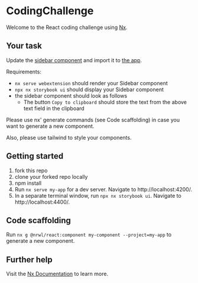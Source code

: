 # CodingChallenge

Welcome to the React coding challenge using [Nx](https://nx.dev).

## Your task

Update the [sidebar component](libs/ui/src/lib/sidebar.tsx) and import it to [the app](apps/webextension/src/app/app.tsx).

Requirements:

- `nx serve webextension` should render your Sidebar component
- `npx nx storybook ui` should display your Sidebar component
- the sidebar component should look as follows
  - The button `Copy to clipboard` should store the text from the above text field in the clipboard

Please use nx' generate commands (see Code scaffolding) in case you want to generate a new component.

Also, please use tailwind to style your components.

## Getting started

1. fork this repo
2. clone your forked repo locally
3. npm install
4. Run `nx serve my-app` for a dev server. Navigate to http://localhost:4200/.
5. In a separate terminal window, run `npx nx storybook ui`. Navigate to http://localhost:4400/.

## Code scaffolding

Run `nx g @nrwl/react:component my-component --project=my-app` to generate a new component.

## Further help

Visit the [Nx Documentation](https://nx.dev) to learn more.
